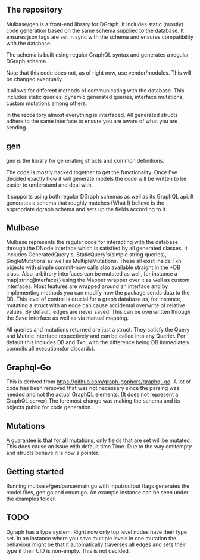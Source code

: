 ## The repository

Mulbase/gen is a front-end library for DGraph. It includes static (mostly) code generation based on the same schema supplied to the database.
It ensures json tags are set in sync with the schema and ensures compatibility with the database.

The schema is built using regular GraphQL syntax and generates a regular DGraph schema. 

Note that this code does not, as of right now, use vendor/modules. This will be changed eventually.

It allows for different methods of communicating with the database. This includes static queries, dynamic generated queries, 
interface mutations, custom mutations among others.

In the repository almost everything is interfaced. All generated structs adhere to the same interface to ensure you are aware
of what you are sending. 

## gen

gen is the library for generating structs and common definitions.

The code is mostly hacked together to get the functionality. Once I've decided exactly how it will generate models the code will
be written to be easier to understand and deal with. 

It supports using both regular DGraph schemas as well as its GraphQL api. It generates a schema that roughly matches (What I) believe 
is the appropriate dgraph schema and sets up the fields according to it. 

## Mulbase

Mulbase represents the regular code for interacting with the database through the DNode interface which is satisfied by all generated classes. It includes GeneratedQuery's, StaticQuery's(simple string queries), SingleMutations as well as MultipleMutations. These all exist inside Txn objects with simple commit-now calls also available straight in the *DB class.
Also, arbitrary interfaces can be mutated as well, for instance a map\[string\]interface{} using the Mapper wrapper over it as well as custom interfaces.
Most features are wrapped around an interface and by implementing methods you can modify how the package sends data to the DB. This level of control
is crucial for a graph database as, for instance, mutating a struct with an edge can cause accidental overwrite of relative values. By default, edges are never saved. This can
be overwritten through the Save interface as well as via manual mapping.

All queries and mutations returned are just a struct. They satisfy the Query and Mutate interface respectively and can be called into any Querier. Per default this includes DB and Txn, with
the difference being DB immediately commits all executions(or discards).

## Graphql-Go

This is derived from https://github.com/graph-gophers/graphql-go. A lot of code has been removed that
was not necessary since the parsing was needed and not the actual GraphQL elements. (It does not represent a GraphQL server)
The foremost change was making the schema and its objects public for code generation.

## Mutations

A guarantee is that for all mutations, only fields that are set will be mutated. This does cause an issue with default time.Time. Due to the way omitempty and structs behave
it is now a pointer. 

## Getting started

Running mulbase/gen/parse/main.go with input/output flags generates the model files, gen.go and enum.go. 
An example instance can be seen under the examples folder. 

## TODO

Dgraph has a type system. Right now only top level nodes have their type set. In an instance where you save multiple levels in one mutation
the behaviour might be that it automatically traverses all edges and sets their type if their UID is non-empty. This is not decided.